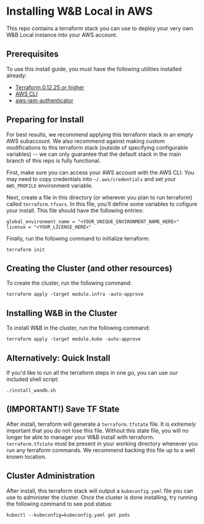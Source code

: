 # Installing W&B Local in AWS

This repo contains a terraform stack you can use to deploy your very own W&B Local instance into your AWS account.

## Prerequisites

To use this install guide, you must have the following utilities installed already:
* [Terraform 0.12.25 or higher](https://learn.hashicorp.com/tutorials/terraform/install-cli)
* [AWS CLI](https://aws.amazon.com/cli/)
* [aws-iam-authenticator](https://docs.aws.amazon.com/eks/latest/userguide/install-aws-iam-authenticator.html)

## Preparing for Install
For best results, we recommend applying this terraform stack in an empty AWS subaccount. We also recommend against making custom modifications to this terraform stack (outside of specifying configurable variables) -- we can only guarantee that the default stack in the main branch of this repo is fully functional.

First, make sure you can access your AWS account with the AWS CLI. You may need to copy credentials into `~/.aws/credentials` and set your `AWS_PROFILE` environment variable.

Next, create a file in this directory (or wherever you plan to run terraform) called `terraform.tfvars`. In this file, you'll define some variables to cofigure your install. This file should have the following entries:

```
global_environment_name = "<YOUR_UNIQUE_ENVIRONMENT_NAME_HERE>"
license = "<YOUR_LICENSE_HERE>"
```

Finally, run the following command to initialize terraform:
```
terraform init
```

## Creating the Cluster (and other resources)
To create the cluster, run the following command:
```
terraform apply -target module.infra -auto-approve
```

## Installing W&B in the Cluster
To install W&B in the cluster, run the following command:
```
terraform apply -target module.kube -auto-approve
```
## Alternatively: Quick Install
If you'd like to run all the terraform steps in one go, you can use our included shell script:
```
./install_wandb.sh
```

## (IMPORTANT!) Save TF State
After install, terraform will generate a `terraform.tfstate` file. It is *extremely* important that you do not lose this file. Without this state file, you will no longer be able to manager your W&B install with terraform. `terraform.tfstate` must be present in your working directory whenever you run any terraform commands. We recommend backing this file up to a well known location.

## Cluster Administration
After install, this terraform stack will output a `kubeconfig.yaml` file you can use to administer the cluster. Once the cluster is done installing, try running the following command to see pod status:
```
kubectl --kubeconfig=kubeconfig.yaml get pods
```
